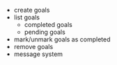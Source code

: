 - create goals
- list goals
  - completed goals
  - pending goals
- mark/unmark goals as completed
- remove goals
- message system
